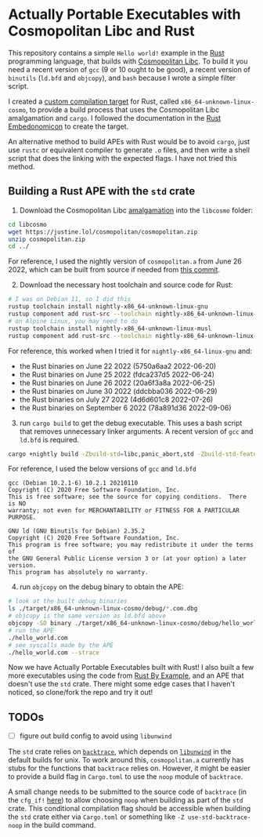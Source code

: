# Actually Portable Executables with Cosmopolitan Libc and Rust

This repository contains a simple `Hello world!` example in the [Rust][rust]
programming language, that builds with [Cosmopolitan Libc][cosmo]. To build it
you need a recent version of `gcc` (9 or 10 ought to be good), a recent version
of `binutils` (`ld.bfd` and `objcopy`), and `bash` because I wrote a simple
filter script.

I created a [custom compilation target][custom-target] for Rust, called
`x86_64-unknown-linux-cosmo`, to provide a build process that uses the
Cosmopolitan Libc amalgamation and `cargo`. I followed the documentation in the
[Rust Embedonomicon][custom-embed] to create the target.

An alternative method to build APEs with Rust would be to avoid `cargo`, just
use `rustc` or equivalent compiler to generate `.o` files, and then write a
shell script that does the linking with the expected flags. I have not tried
this method.

## Building a Rust APE with the `std` crate

1. Download the Cosmopolitan Libc [amalgamation][amalg-download] into the `libcosmo` folder:

```bash
cd libcosmo
wget https://justine.lol/cosmopolitan/cosmopolitan.zip
unzip cosmopolitan.zip
cd ../
```

For reference, I used the nightly version of `cosmopolitan.a` from June 26 2022,
which can be built from source if needed from [this commit][cosmo-nightly].

2. Download the necessary host toolchain and source code for Rust:

```bash
# I was on Debian 11, so I did this
rustup toolchain install nightly-x86_64-unknown-linux-gnu
rustup component add rust-src --toolchain nightly-x86_64-unknown-linux-gnu
# on Alpine Linux, you may need to do
rustup toolchain install nightly-x86_64-unknown-linux-musl
rustup component add rust-src --toolchain nightly-x86_64-unknown-linux-musl
```

For reference, this worked when I tried it for `nightly-x86_64-linux-gnu` and:

* the Rust binaries on June 22 2022 (5750a6aa2 2022-06-20)
* the Rust binaries on June 25 2022 (fdca237d5 2022-06-24)
* the Rust binaries on June 26 2022 (20a6f3a8a 2022-06-25)
* the Rust binaries on June 30 2022 (ddcbba036 2022-06-29)
* the Rust binaries on July 27 2022 (4d6d601c8 2022-07-26)
* the Rust binaries on September 6 2022 (78a891d36 2022-09-06)

3. run `cargo build` to get the debug executable. This uses a bash script that
   removes unnecessary linker arguments. A recent version of `gcc` and `ld.bfd`
   is required.

```bash
cargo +nightly build -Zbuild-std=libc,panic_abort,std -Zbuild-std-features=""  --target=./x86_64-unknown-linux-cosmo.json
```

For reference, I used the below versions of `gcc` and `ld.bfd`

```
gcc (Debian 10.2.1-6) 10.2.1 20210110
Copyright (C) 2020 Free Software Foundation, Inc.
This is free software; see the source for copying conditions.  There is NO
warranty; not even for MERCHANTABILITY or FITNESS FOR A PARTICULAR PURPOSE.
```

```
GNU ld (GNU Binutils for Debian) 2.35.2
Copyright (C) 2020 Free Software Foundation, Inc.
This program is free software; you may redistribute it under the terms of
the GNU General Public License version 3 or (at your option) a later version.
This program has absolutely no warranty.
```

4. run `objcopy` on the debug binary to obtain the APE:

```bash
# look at the built debug binaries
ls ./target/x86_64-unknown-linux-cosmo/debug/*.com.dbg
# objcopy is the same version as ld.bfd above
objcopy -SO binary ./target/x86_64-unknown-linux-cosmo/debug/hello_world.com.dbg ./hello_world.com
# run the APE
./hello_world.com
# see syscalls made by the APE
./hello_world.com --strace
```

Now we have Actually Portable Executables built with Rust! I also built a few
more executables using the code from [Rust By Example][rbe], and an APE that
doesn't use the `std` crate. There might some edge cases that I haven't noticed,
so clone/fork the repo and try it out!

## TODOs

- [ ] figure out build config to avoid using `libunwind`

The `std` crate relies on
[`backtrace`](https://github.com/rust-lang/backtrace-rs), which depends on
[`libunwind`](https://github.com/libunwind/libunwind) in the default builds for
unix. To work around this, `cosmopolitan.a` currently has stubs for the
functions that `backtrace` relies on. However, it might be easier to provide a
build flag in `Cargo.toml` to use the `noop` module of `backtrace`. 

A small change needs to be submitted to the source code of `backtrace` (in the
`cfg_if!`
[here](https://github.com/rust-lang/backtrace-rs/blob/4e5a3f72929f152752d5659e95bb15c8f6b41eff/src/backtrace/mod.rs#L128))
to allow choosing `noop` when building as part of the `std` crate. This
conditional compilation flag should be accessible when building the `std` crate
either via `Cargo.toml` or something like `-Z use-std-backtrace-noop` in the
build command.

[without-std-branch]: https://github.com/ahgamut/rust-ape-example/tree/without-std
[rust]: https://rust-lang.org
[rbe]: https://doc.rust-lang.org/rust-by-example/
[cosmo]: https://github.com/jart/cosmopolitan
[cosmo-nightly]: https://github.com/jart/cosmopolitan/commit/893cc06fc2ca7f84bc2238566f29d10d32999725
[amalg-download]: https://justine.lol/cosmopolitan/download.html
[custom-target]: https://doc.rust-lang.org/rustc/targets/custom.html
[custom-embed]: https://docs.rust-embedded.org/embedonomicon/custom-target.html
